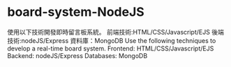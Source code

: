 # board-system-NodeJS
使用以下技術開發即時留言板系統。
前端技術:HTML/CSS/Javascript/EJS
後端技術:nodeJS/Express
資料庫：MongoDB
Use the following techniques to develop a real-time board system.
Frontend: HTML/CSS/Javascript/EJS
Backend: nodeJS/Express
Databases: MongoDB

